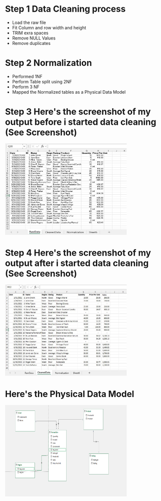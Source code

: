 # Step 1 Data Cleaning process
- Load the raw file
- Fit Column and row width and height
- TRIM exra spaces
- Remove NULL Values
- Remove duplicates
# Step 2 Normalization 
- Performed 1NF
- Perform Table split using 2NF
- Perform 3 NF
- Mapped the Normalized tables as a Physical Data Model
# Step 3 Here's the screenshot of my output before i started data cleaning (See Screenshot)
<img src="image/IMG_5727.jpeg" alt="Alt Text" width="400" height="300">

# Step 4 Here's the screenshot of my output after i started data cleaning (See Screenshot)
<img src="image/after.jpeg" alt="Alt Text" width="400" height="300">

# Here's the Physical Data Model
<img src="image/erd.png" alt="Alt Text" width="400" height="300">
